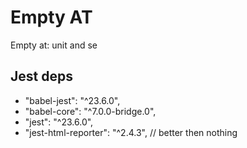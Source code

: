# Empty AT
Empty at: unit and se

## Jest deps
- "babel-jest": "^23.6.0",
- "babel-core": "^7.0.0-bridge.0",
- "jest": "^23.6.0",
- "jest-html-reporter": "^2.4.3", // better then nothing
